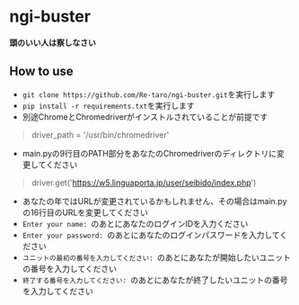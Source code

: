 # ngi-buster
**頭のいい人は察しなさい**
## How to use
- `git clone https://github.com/Re-taro/ngi-buster.git`を実行します
- `pip install -r requirements.txt`を実行します
- 別途ChromeとChromedriverがインストルされていることが前提です
>driver_path = '/usr/bin/chromedriver'
- main.pyの9行目のPATH部分をあなたのChromedriverのディレクトリに変更してください
>driver.get('https://w5.linguaporta.jp/user/seibido/index.php')
- あなたの年ではURLが変更されているかもしれません、その場合はmain.pyの16行目のURLを変更してください
- `Enter your name: `のあとにあなたのログインIDを入力ください
- `Enter your password: `のあとにあなたのログインパスワードを入力してください
- `ユニットの最初の番号を入力してください: `のあとにあなたが開始したいユニットの番号を入力してください
- `終了する番号を入力してください: `のあとにあなたが終了したいユニットの番号を入力してください